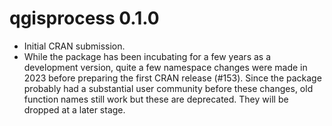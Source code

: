 # qgisprocess 0.1.0

- Initial CRAN submission.
- While the package has been incubating for a few years as a development version, quite a few namespace changes were made in 2023 before preparing the first CRAN release (#153).
Since the package probably had a substantial user community before these changes, old function names still work but these are deprecated.
They will be dropped at a later stage.
